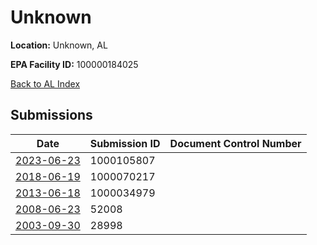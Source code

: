 # Unknown

**Location:** Unknown, AL

**EPA Facility ID:** 100000184025

[Back to AL Index](../../index.md)

## Submissions

| Date | Submission ID | Document Control Number |
|------|--------------|-------------------------|
| [2023-06-23](submissions/1000105807.md) | 1000105807 |  |
| [2018-06-19](submissions/1000070217.md) | 1000070217 |  |
| [2013-06-18](submissions/1000034979.md) | 1000034979 |  |
| [2008-06-23](submissions/52008.md) | 52008 |  |
| [2003-09-30](submissions/28998.md) | 28998 |  |
